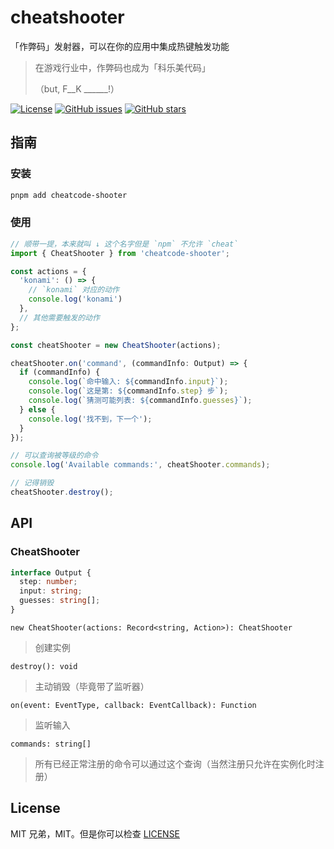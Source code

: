 # cheatshooter

「作弊码」发射器，可以在你的应用中集成热键触发功能

> 在游戏行业中，作弊码也成为「科乐美代码」
> 
> （but, F__K ______!）

[![License](https://img.shields.io/badge/license-MIT-blue.svg)](LICENSE)
[![GitHub issues](https://img.shields.io/github/issues/colmugx/cheatshooter)](https://github.com/colmugx/cheatshooter/issues)
[![GitHub stars](https://img.shields.io/github/stars/colmugx/cheatshooter)](https://github.com/colmugx/cheatshooter/stargazers)

## 指南

### 安装

```bash
pnpm add cheatcode-shooter
```

### 使用

```typescript
// 顺带一提，本来就叫 ↓ 这个名字但是 `npm` 不允许 `cheat`
import { CheatShooter } from 'cheatcode-shooter';

const actions = {
  'konami': () => {
    // `konami` 对应的动作
    console.log('konami')
  },
  // 其他需要触发的动作
};

const cheatShooter = new CheatShooter(actions);

cheatShooter.on('command', (commandInfo: Output) => {
  if (commandInfo) {
    console.log(`命中输入: ${commandInfo.input}`);
    console.log(`这是第: ${commandInfo.step} 步`);
    console.log(`猜测可能列表: ${commandInfo.guesses}`);
  } else {
    console.log('找不到，下一个');
  }
});

// 可以查询被等级的命令
console.log('Available commands:', cheatShooter.commands);

// 记得销毁
cheatShooter.destroy();
```

## API
### CheatShooter

```typescript
interface Output {
  step: number;
  input: string;
  guesses: string[];
}
```

`new CheatShooter(actions: Record<string, Action>): CheatShooter`
> 创建实例

`destroy(): void`
> 主动销毁（毕竟带了监听器）

`on(event: EventType, callback: EventCallback): Function`
> 监听输入

`commands: string[]`
> 所有已经正常注册的命令可以通过这个查询（当然注册只允许在实例化时注册）

## License

MIT 兄弟，MIT。但是你可以检查 [LICENSE](LICENSE)
